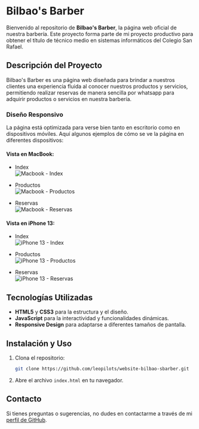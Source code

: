 # Bilbao's Barber

Bienvenido al repositorio de **Bilbao's Barber**, la página web oficial de nuestra barbería. Este proyecto forma parte de mi proyecto productivo para obtener el título de técnico medio en sistemas informáticos del Colegio San Rafael.

## Descripción del Proyecto

Bilbao's Barber es una página web diseñada para brindar a nuestros clientes una experiencia fluida al conocer nuestros productos y servicios, permitiendo realizar reservas de manera sencilla por whatsapp para adquirir productos o servicios en nuestra barbería.

### Diseño Responsivo

La página está optimizada para verse bien tanto en escritorio como en dispositivos móviles. Aquí algunos ejemplos de cómo se ve la página en diferentes dispositivos:

#### Vista en MacBook:

- Index  
  ![Macbook - Index](https://raw.githubusercontent.com/leopilots/website-bilbao-sbarber/refs/heads/main/images/Macbook-1.png)
  
- Productos  
  ![Macbook - Productos](https://raw.githubusercontent.com/leopilots/website-bilbao-sbarber/refs/heads/main/images/Macbook-2.png)
  
- Reservas  
  ![Macbook - Reservas](https://raw.githubusercontent.com/leopilots/website-bilbao-sbarber/refs/heads/main/images/Macbook-3.png)

#### Vista en iPhone 13:

- Index  
  ![iPhone 13 - Index](https://raw.githubusercontent.com/leopilots/website-bilbao-sbarber/refs/heads/main/images/iPhone-13-(iOS-15)-1.png)
  
- Productos  
  ![iPhone 13 - Productos](https://raw.githubusercontent.com/leopilots/website-bilbao-sbarber/refs/heads/main/images/iPhone-13-(iOS-15)-2.png)
  
- Reservas  
  ![iPhone 13 - Reservas](https://raw.githubusercontent.com/leopilots/website-bilbao-sbarber/refs/heads/main/images/iPhone-13-(iOS-15)-3.png)

## Tecnologías Utilizadas

- **HTML5** y **CSS3** para la estructura y el diseño.
- **JavaScript** para la interactividad y funcionalidades dinámicas.
- **Responsive Design** para adaptarse a diferentes tamaños de pantalla.

## Instalación y Uso

1. Clona el repositorio:
   ```bash
   git clone https://github.com/leopilots/website-bilbao-sbarber.git
   ```
2. Abre el archivo `index.html` en tu navegador.

## Contacto

Si tienes preguntas o sugerencias, no dudes en contactarme a través de mi [perfil de GitHub](https://github.com/leopilots).